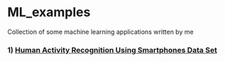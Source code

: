 # ML_examples
Collection of some machine learning applications written by me
### 1) [Human Activity Recognition Using Smartphones Data Set](https://github.com/dhananjayraut/ML_examples/tree/master/Human%20Activity%20Recognition)
